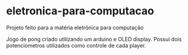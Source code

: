 # eletronica-para-computacao
Projeto feito para a matéria eletrônica para computação 

Jogo de pong criado utilizando um arduino e OLED display. Possui dois potenciometros utilizados como controle de cada player.
